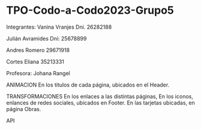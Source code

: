 # TPO-Codo-a-Codo2023-Grupo5

Integrantes: 
Vanina Vranjes    Dni. 26282188

Julián Avramides   Dni: 25678899

Andres Romero 29671918

Cortes Eliana 35213331


Profesora:
Johana Rangel

ANIMACION
En los titulos de cada página, ubicados en el Header.

TRANSFORMACIONES
En los enlaces a las distintas páginas,
En los iconos, enlances de redes sociales, ubicados en Footer.
En las tarjetas ubicadas, en página Obras.

API





